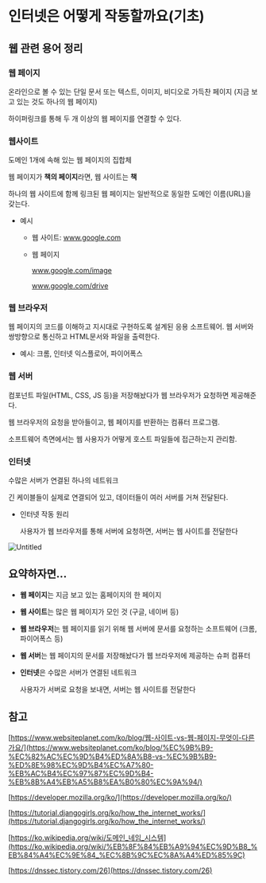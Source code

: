 # 인터넷은 어떻게 작동할까요(기초)

## 웹 관련 용어 정리

### 웹 페이지

온라인으로 볼 수 있는 단일 문서 또는 텍스트, 이미지, 비디오로 가득찬 페이지 (지금 보고 있는 것도 하나의 웹 페이지)

하이퍼링크를 통해 두 개 이상의 웹 페이지를 연결할 수 있다. 

### 웹사이트

도메인 1개에 속해 있는 웹 페이지의 집합체

웹 페이지가 **책의 페이지**라면, 웹 사이트는 **책**

하나의 웹 사이트에 함께 링크된 웹 페이지는 일반적으로 동일한 도메인 이름(URL)을 갖는다.

- 예시
    - 웹 사이트: www.google.com
    - 웹 페이지
        
        www.google.com/image
        
        www.google.com/drive
        

### 웹 브라우저

웹 페이지의 코드를 이해하고 지시대로 구현하도록 설계된 응용 소프트웨어. 웹 서버와 쌍방향으로 통신하고 HTML문서와 파일을 출력한다.

- 예시: 크롬, 인터넷 익스플로어, 파이어폭스

### 웹 서버

컴포넌트 파일(HTML, CSS, JS 등)을 저장해놨다가 웹 브라우저가 요청하면 제공해준다.

웹 브라우저의 요청을 받아들이고, 웹 페이지를 반환하는 컴퓨터 프로그램. 

소프트웨어 측면에서는 웹 사용자가 어떻게 호스트 파일들에 접근하는지 관리함.

### 인터넷

수많은 서버가 연결된 하나의 네트워크

긴 케이블들이 실제로 연결되어 있고, 데이터들이 여러 서버를 거쳐 전달된다.

- 인터넷 작동 원리
    
    사용자가 웹 브라우저를 통해 서버에 요청하면, 서버는 웹 사이트를 전달한다
    

![Untitled](%E1%84%8B%E1%85%B5%E1%86%AB%E1%84%90%E1%85%A5%E1%84%82%E1%85%A6%E1%86%BA%E1%84%8B%E1%85%B3%2023f1f/Untitled.png)

## 요약하자면...

- **웹 페이지**는 지금 보고 있는 홈페이지의 한 페이지
- **웹 사이트**는 많은 웹 페이지가 모인 것 (구글, 네이버 등)
- **웹 브라우저**는 웹 페이지를 읽기 위해 웹 서버에 문서를 요청하는 소프트웨어 (크롬, 파이어폭스 등)
- **웹 서버**는 웹 페이지의 문서를 저장해놨다가 웹 브라우저에 제공하는 슈퍼 컴퓨터
- **인터넷**은 수많은 서버가 연결된 네트워크
    
    사용자가 서버로 요청을 보내면, 서버는 웹 사이트를 전달한다
    

## 참고

[https://www.websiteplanet.com/ko/blog/웹-사이트-vs-웹-페이지-무엇이-다른가요/](https://www.websiteplanet.com/ko/blog/%EC%9B%B9-%EC%82%AC%EC%9D%B4%ED%8A%B8-vs-%EC%9B%B9-%ED%8E%98%EC%9D%B4%EC%A7%80-%EB%AC%B4%EC%97%87%EC%9D%B4-%EB%8B%A4%EB%A5%B8%EA%B0%80%EC%9A%94/)

[https://developer.mozilla.org/ko/](https://developer.mozilla.org/ko/)

[https://tutorial.djangogirls.org/ko/how_the_internet_works/](https://tutorial.djangogirls.org/ko/how_the_internet_works/)

[https://ko.wikipedia.org/wiki/도메인_네임_시스템](https://ko.wikipedia.org/wiki/%EB%8F%84%EB%A9%94%EC%9D%B8_%EB%84%A4%EC%9E%84_%EC%8B%9C%EC%8A%A4%ED%85%9C)

[https://dnssec.tistory.com/26](https://dnssec.tistory.com/26)